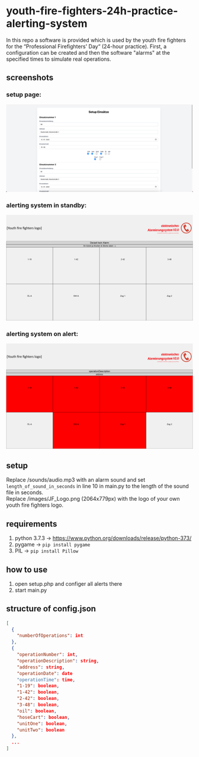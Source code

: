 # youth-fire-fighters-24h-practice-alerting-system

In this repo a software is provided which is used by the youth fire fighters for the “Professional Firefighters' Day“ (24-hour practice).
First, a configuration can be created and then the software "alarms" at the specified times to simulate real operations.

## screenshots

### setup page:

<img src="images/alerting_system_setup_page.png" width="800"><br/>

### alerting system in standby:

<img src="images/alerting_system_standby.png" width="800"><br/>

### alerting system on alert:

<img src="images/alerting_system_alerting.png" width="800">

## setup

Replace /sounds/audio.mp3 with an alarm sound and set ``length_of_sound_in_seconds`` in line 10 in main.py to the length of the
sound file in seconds.  
Replace /images/JF_Logo.png (2064x779px) with the logo of your own youth fire fighters logo.

## requirements

1. python 3.7.3 -> https://www.python.org/downloads/release/python-373/
2. pygame -> `pip install pygame`
3. PIL -> `pip install Pillow`

## how to use

1. open setup.php and configer all alerts there
2. start main.py

## structure of config.json

```json
[
  {
    "numberOfOperations": int
  },
  {
    "operationNumber": int,
    "operationDescription": string,
    "address": string,
    "operationDate": date
    "operationTime": time,
    "1-19": boolean,
    "1-42": boolean,
    "2-42": boolean,
    "3-48": boolean,
    "oil": boolean,
    "hoseCart": boolean,
    "unitOne": boolean,
    "unitTwo": boolean
  },
  ...
]
```
